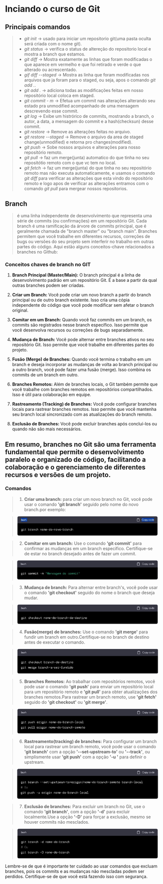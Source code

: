 # Inciando o curso de Git

## Principais comandos
> - *git init*       -> usado para iniciar um repositorio git(uma pasta oculta será criada com o nome git).<br>
> - *git status*     -> verifica o status de altereção do repositorio local e mostra a branch que estamos.<br>
> - *git diff*       -> Mostra exatamente as linhas que foram modificadas o que aparece em vermelho e que foi retirado e verde o que alterado ou acrescentado.<br>
> - *gif diff --staged* -> Mostra as linha que foram modificadas nos arquivos que ja foram para o staged, ou seja, apos o comando *git add .*.<br>
> - *git add .*      -> adiciona todas as modificações feitas em nosso repositório local coloca em staged.<br>
> - *git commit - m* -> Efetua um commit nas alterações alterando seu estado pra unmodified acompanhado de uma mensagem descrevendo esse commit.<br>
> - *git log* -> Exibe um histrórico de commits, mostrando a branch, o autor, a data, a mensagem do commit e a hash(checksun) desse commit.<br>
> - *git restore* -> Remove as alterações feitas no arquivo.<br>
> - *git restore --staged* -> Remove o arquivo da area de staged change(unmodified) e retorna pro changes(modified).<br>
> - *git push* -> Sobe nossos arquivos e alterações para nosso repositório remoto.<br>
> - *git pull* -> faz um merge(junta) automatico do que tinha no seu repositótio remoto com o que vc tem no local.<br>
> - *git fetch* -> faz um merge(junta) do que tinha no seu repositório remoto mas não executa automaticamente, e usamos o comando *git diff* para verificar as alterações que esta vindo do repositório remoto e logo apos de verificar as alterações entramos com o comando *git pull* para mergear nossos  repositorios.

## Branch
>é uma linha independente de desenvolvimento que representa uma série de commits (ou confirmações) em um repositório Git. 
>Cada branch é uma ramificação da árvore de commits principal, que é geralmente chamada de "branch master" ou "branch main".
>Branches permitem que você trabalhe em diferentes recursos, correções de bugs ou versões do seu projeto sem interferir no trabalho em outras partes do código.
>Aqui estão alguns conceitos-chave relacionados a branches no Github:

### Conceitos chaves de branch no GIT

1. **Branch Principal (Master/Main):** O branch principal é a linha de desenvolvimento padrão em um repositório Git. É a base a partir da qual outras branches podem ser criadas.

2. **Criar um Branch:** Você pode criar um novo branch a partir do branch principal ou de outro branch existente. Isso cria uma cópia independente do código que você pode modificar sem afetar o branch original.

3. **Comitar em um Branch:** Quando você faz commits em um branch, os commits são registrados nesse branch específico. Isso permite que você desenvolva recursos ou correções de bugs separadamente.

4. **Mudança de Branch:** Você pode alternar entre branches ativos no seu repositório Git. Isso permite que você trabalhe em diferentes partes do projeto.


5. **Fusão (Merge) de Branches:** Quando você termina o trabalho em um branch e deseja incorporar as mudanças de volta ao branch principal ou a outro branch, você pode fazer uma fusão (merge). Isso combina os commits de um branch em outro.

6. **Branches Remotos:** Além de branches locais, o Git também permite que você trabalhe com branches remotos em repositórios compartilhados. Isso é útil para colaboração em equipe.

7. **Rastreamento (Tracking) de Branches:** Você pode configurar branches locais para rastrear branches remotos. Isso permite que você mantenha seu branch local sincronizado com as atualizações do branch remoto.

8. **Exclusão de Branches:** Você pode excluir branches após concluí-los ou quando não são mais necessários.

Em resumo, branches no Git são uma ferramenta fundamental que permite o desenvolvimento paralelo e organizado de código, facilitando a colaboração e o gerenciamento de diferentes recursos e versões de um projeto.
---
### Comandos
> 1. **Criar uma branch:** para criar um novo branch no Git, você pode usar o comando **'git branch'** seguido pelo nome do novo branch.por exemplo:

> ![comando criar branch](/imgs/criarBranch.jpeg)

> 2. **Comitar em um branch:** Use o comando **'git commit'** para confirmar as mudanças em um branch especifico. Certifique-se de estar no branch desejado antes de fazer um commit.

> ![Commit na branch](/imgs/comitarBranch.jpg)

> 3. **Mudança de branch:** Para alternar entre branch's, você pode usar o comando **'git checkout'** seguido do nome o branch que deseja mudar.

> ![Mudança de branch](/imgs/alternarBranch.jpg)

> 4. **Fusão(merge) de branches:** Use o comando **'git merge'** para fundir um branch em outro.Certifique-se no branch de destino antes de executar o comando.

> ![Merge de branch's](/imgs/mergeBrach.jpg)

> 5. **Branches Remotos:** Ao trabalhar com repositórios remotos, você pode usar o comando **'git push'** para enviar um repositório local para um repositório remoto e **'git pull'** para obter atualizações dos branches remotos.Para rastrear um branch remoto, use **'git fetch'** seguido do **'git checkout'** ou **'git merge'**.

> ![branches remotos](/imgs/branchRemoto.jpg)

> 6. **Rastreamento(tracking) de branches:** Para configurar um branch local para rastrear um branch remoto, você pode usar o comando **'git branch'** com a opção **'--set-upstream-to'** ou **'--track'**, ou simplismente usar **'git push'** com a opção **'-u  '** para definir o upstream.

> ![Rastreamento(tracking) de branches](/imgs/trackingBranch.jpg)

> 7. **Exclusão de branches:** Para excluir um branch no Git, use o comando **'git branch'**, com a opção **'-d'** para excluir localmente.Use a opção **'-D'** para forçar a exclusão, mesmo se houver commits não mesclados.

> ![Exclusão de branches](/imgs/exclusaoBranch.jpg)

Lembre-se de que é importante ter cuidado ao usar comandos que excluam branches, pois os commits e as mudanças não mescladas podem ser perdidos. Certifique-se de que você está fazendo isso com segurança.

